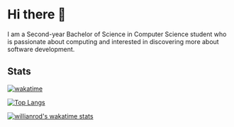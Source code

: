 # Hi there 👋

I am a Second-year Bachelor of Science in Computer Science student who is passionate about computing and interested in discovering more about software development. 

## Stats
[![wakatime](https://wakatime.com/badge/user/c4e6bfae-a22f-499c-b2d3-0459c280285b.svg)](https://wakatime.com/@c4e6bfae-a22f-499c-b2d3-0459c280285b)

[![Top Langs](https://github-readme-stats.vercel.app/api/top-langs/?username=nonnnz&theme=github_dark&hide_border=true&hide=PowerShell,BatchFile&layout=compact&langs_count=16)](https://github.com/anuraghazra/github-readme-stats)

[![willianrod's wakatime stats](https://github-readme-stats.vercel.app/api/wakatime?username=nonnn&theme=github_dark&layout=compact&langs_count=16&hide_border=true)](https://github.com/anuraghazra/github-readme-stats)
